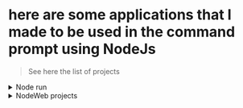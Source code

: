# here are some applications that I made to be used in the command prompt using NodeJs

> See here the list of projects
<details>
  <summary>Node run</summary>
  
[Calc](https://github.com/felpzsouls/NodeJs-projects/tree/master/calc)

To use the calculator, simply run the simple_calc.bat file

[Rpg Game](https://github.com/felpzsouls/NodeJs-projects/tree/master/RPG-cmd)

To play the RPG, make sure the dependencies are installed, and run the game.bat file

[Discord Bot](https://github.com/felpzsouls/NodeJs-projects/tree/master/Discord-bot)
<summary>
  <details>
    <summary>How to initialize discord bot</summary>
    
  ## How to start discord bot.

  `1.` Fork this project using ```git clone https://github.com/felpzsouls/NodeJs-projects/Discord-bot```
  
  `2.` Install the dependecies using `npm install`

  `3.` Paste you bot token and prefix in .env file(you can take this in [Discord Developer Portal](https://discord.com/developers/))
  
  ```
  token=
  prefix=
  ```

  `4.` Run the bot using `node .` or `node index.js`
  </details>
</summary>
</details>

<details>
  <summary>NodeWeb projects</summary>

  
[Fpz Chat](https://github.com/felpzsouls/NodeJs-projects/tree/master/FPZ-chat)

In this place, you and your friends can use it to chat, make sure the dependencies are installed!

[Express project](https://github.com/felpzsouls/NodeJs-projects/tree/master/Express-project)

In this place has a template for Express framework in NodeJs, have a router handling and a method for set your favorite Hypertext Markup Language.

[Discord OAuth](https://github.com/felpzsouls/NodeJs-projects/tree/master/Discord-OAuth)
  <details>
  <summary>How to use Discord-OAuth</summary>
  
  ## How to use:

  To use this Discord authenticator, you will need to create a new application in the discord developer portal, there you will get the Secret Key, for your .env and the client id

  [Discord Developer Portal](https://discord.com/developers/)

</details>
</details>
